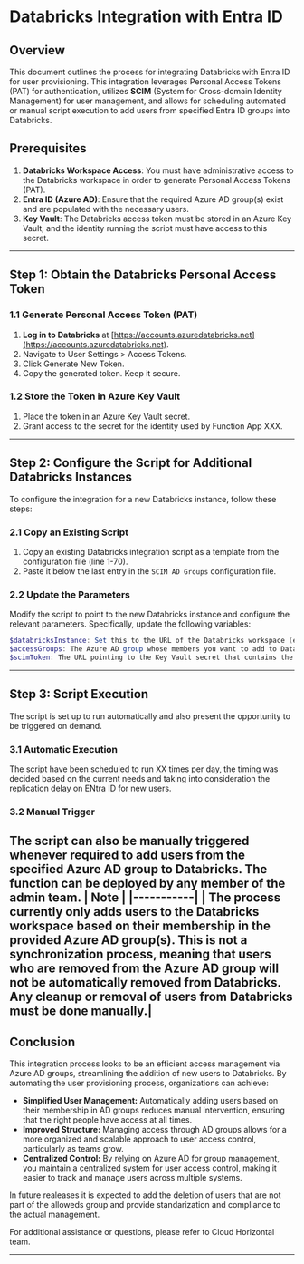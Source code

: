 # Databricks Integration with Entra ID

## Overview

This document outlines the process for integrating Databricks with Entra ID for user provisioning. This integration leverages Personal Access Tokens (PAT) for authentication, utilizes **SCIM** (System for Cross-domain Identity Management) for user management, and allows for scheduling automated or manual script execution to add users from specified Entra ID groups into Databricks.

## Prerequisites

1. **Databricks Workspace Access**: You must have administrative access to the Databricks workspace in order to generate Personal Access Tokens (PAT).
2. **Entra ID (Azure AD)**: Ensure that the required Azure AD group(s) exist and are populated with the necessary users.
3. **Key Vault**: The Databricks access token must be stored in an Azure Key Vault, and the identity running the script must have access to this secret.

---

## Step 1: Obtain the Databricks Personal Access Token

### 1.1 Generate Personal Access Token (PAT)

1. **Log in to Databricks** at [https://accounts.azuredatabricks.net](https://accounts.azuredatabricks.net).
2. Navigate to User Settings > Access Tokens.
3. Click Generate New Token.
4. Copy the generated token. Keep it secure.

### 1.2 Store the Token in Azure Key Vault

1. Place the token in an Azure Key Vault secret.
2. Grant access to the secret for the identity used by Function App XXX.

---

## Step 2: Configure the Script for Additional Databricks Instances

To configure the integration for a new Databricks instance, follow these steps:

### 2.1 Copy an Existing Script

1. Copy an existing Databricks integration script as a template from the configuration file (line 1-70).
2. Paste it below the last entry in the `SCIM AD Groups` configuration file.

### 2.2 Update the Parameters

Modify the script to point to the new Databricks instance and configure the relevant parameters. Specifically, update the following variables:

```Powershell
$databricksInstance: Set this to the URL of the Databricks workspace (e.g., "https://adb-6234138917436195.15.azuredatabricks.net").
$accessGroups: The Azure AD group whose members you want to add to Databricks.
$scimToken: The URL pointing to the Key Vault secret that contains the generated Personal Access Token.
```
---

## Step 3: Script Execution
The script is set up to run automatically and also present the opportunity to be triggered on demand.

### 3.1 Automatic Execution
The script have been scheduled to run XX times per day, the timing was decided based on the current needs and taking into consideration the replication delay on ENtra ID for new users.

### 3.2 Manual Trigger
The script can also be manually triggered whenever required to add users from the specified Azure AD group to Databricks. The function can be deployed by any member of the admin team.
| **Note**     |
|-----------|
| The process currently only adds users to the Databricks workspace based on their membership in the provided Azure AD group(s). This is not a synchronization process, meaning that users who are removed from the Azure AD group will not be automatically removed from Databricks. Any cleanup or removal of users from Databricks must be done manually.| 
---

## Conclusion

This integration process looks to be an efficient access management via Azure AD groups, streamlining the addition of new users to Databricks. By automating the user provisioning process, organizations can achieve:

- **Simplified User Management:** Automatically adding users based on their membership in AD groups reduces manual intervention, ensuring that the right people have access at all times.
- **Improved Structure:** Managing access through AD groups allows for a more organized and scalable approach to user access control, particularly as teams grow.
- **Centralized Control:** By relying on Azure AD for group management, you maintain a centralized system for user access control, making it easier to track and manage users across multiple systems.

In future realeases it is expected to add the deletion of users that are not part of the alloweds group and provide standarization and compliance to the actual management. 

For additional assistance or questions, please refer to Cloud Horizontal team.

---
